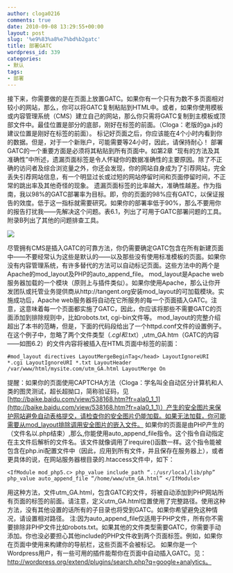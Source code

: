 ```yaml
---
author: cloga0216
comments: true
date: 2010-09-08 13:29:55+00:00
layout: post
slug: '%e9%83%a8%e7%bd%b2gatc'
title: 部署GATC
wordpress_id: 339
categories:
- 默认
tags:
- 部署
---
```


接下来，你需要做的是在页面上放置GATC。如果你有一个只有为数不多页面相对较小的网站，那么，你可以将GATC复制粘贴到HTML中。或者，如果你使用模板或内容管理系统（CMS）建立自己的网站，那么你只需将GATC复制到主模板或顶部文件中。最佳位置是部分的底部，刚好在标签的前面。（Cloga：老版的ga.js的建议位置是刚好在</body>标签的前面）。
标记好页面之后，你应该能在4个小时内看到你的数据。但是，对于一个新账户，可能需要等24小时，因此，请保持耐心！
部署GATC的一个重要方面是必须将其粘贴到所有页面中。如第2章 “现有的方法及其准确性”中所述，遗漏页面标签是令人怀疑你的数据准确性的主要原因。除了不正确的访问者及综合浏览量之外，你还会发现，你的网站自身成为了引荐网站，完全丢失引荐网站信息，有一个明显过长或过短的网站停留时间和页面停留时间，不正常的跳出率及其他奇怪的现象。
遗漏页面标签的比率越大，准确性越差。作为指南，我以98%的GATC部署率为目标。即，你的页面的98%应有GATC，以保证报告的效度。低于这一指标就需要研究。如果你的部署率低于90%，那么不要用你的报告打扰我——先解决这个问题。表6.1，列出了可用于GATC部署问题的工具。附录B列出了其他的问题排查工具。




[![](http://www.cloga.info/wp-content/uploads/2010/09/6.1.bmp)](http://www.cloga.info/wp-content/uploads/2010/09/6.1.bmp)




尽管拥有CMS是插入GATC的可靠方法，你仍需要确定GATC包含在所有新建页面中——不要经常认为这些是默认的——以及那些没有使用标准模板的页面。如果你没有内容管理系统，有许多替代的方法可以自动标记页面。这些方法中的两个是Apache的mod_layout及PHP的auto_append_file。
mod_layout是Apache web服务器加载的一个模块（原则上与插件类似）。如果你使用Apache，那么让你开发团队或托管业务提供商从http://tangent.org安装mod_layout的可加载模块。实施成功后，Apache web服务器将自动在它所服务的每一个页面插入GATC。注意，这意味着每一个页面都实施了GATC，因此，你应该将那些不需要GATC的页面添加到排除规则中，比如robots.txt, cgi-bin文件等。
mod_layout的完整介绍超出了本书的范畴，但是，下面的代码段给出了一个httpd.conf文件的设置例子。在这个例子中，忽略了两个文件类型（*.cgl和*.txt）,utm_GA.htm（GATC的内容——如图6.2）的文件内容将被插入在HTML页面中</head>标签的前面：


`#mod_layout directives
LayoutMergeBeginTag</head>
LayoutIgnoreURI *.cgi
LayoutIgnoreURI *.txt
LayoutHeader /var/www/html/mysite.com/utm_GA.html
LayoutMerge On`


提醒：如果你的页面使用CAPTCHA方法（Cloga：学名叫全自动区分计算机和人类的图灵测试，超长超拗口，简称验证码，见[http://baike.baidu.com/view/538168.htm?fr=ala0_1_1](http://baike.baidu.com/view/538168.htm?fr=ala0_1_1)）产生的安全图片来保护网站避免自动表格提交，请检查你的安全图片仍能加载。如果无法加载，你可能需要从mod_layout排除调用安全图片的嵌入文件。
如果你的页面是由PHP产生的（文件名以.php结束）,那么,你能使用auto_append_file指令。这个指令自动指定在主文件后解析的文件名。该文件就像调用了irequire()函数一样。这个指令能被包含在php.ini配置文件中（因此，应用到所有文件，并且保存在服务器上），或者更具体的说，在网站服务器根目录的.htaccess文件中，如下：


`<IfModule mod_php5.c>
php_value include_path “.:/usr/local/lib/php”
php_value auto_append_file “/home/www/utm_GA.html”
</IfModule>`

用这种方法，文件utm_GA.html，包含GATC的文件，将被自动添加到PHP网站所有页面的标签的前面。请注意，定义utm_GA.html位置使用了完整路径。使用这种方法，没有其他设置的话所有的子目录也将受到GATC。如果你希望避免这种情况，请设置相对路径。
注:因为auto_append_file仅适用于PHP文件，所有你不需要排除非PHP文件比如robots.txt。如果其他的文件类型需要GATC，你需要手动添加。你也没必要担心其他include的PHP文件收到两个页面标签。例如<?include(“/includes/navigation.php”);?>，如果你在页面中使用来构建你的导航栏，这些页面不会被标记。
如果你是一个Wordpress用户，有一些可用的插件能帮你在页面中自动插入GATC。见：http://wordpress.org/extend/plugins/search.php?q=google+analytics。
